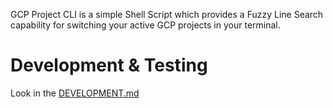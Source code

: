 GCP Project CLI is a simple Shell Script which provides a Fuzzy Line Search capability for switching your active GCP
projects in your terminal.

# Development & Testing

Look in the [DEVELOPMENT.md](/.docs/DEVELOPMENT.md)
